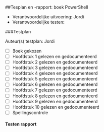 ##Tesplan en -rapport: boek PowerShell 

* Verantwoordelijke uitvoering: Jordi
* Verantwoordelijke testen: 


###Testplan

Auteur(s) testplan: Jordi

- [ ] Boek gekozen
- [ ] Hoofdstuk 1 gelezen en gedocumenteerd
- [ ] Hoofdstuk 2 gelezen en gedocumenteerd
- [ ] Hoofdstuk 3 gelezen en gedocumenteerd
- [ ] Hoofdstuk 4 gelezen en gedocumenteerd
- [ ] Hoofdstuk 5 gelezen en gedocumenteerd
- [ ] Hoofdstuk 6 gelezen en gedocumenteerd
- [ ] Hoofdstuk 7 gelezen en gedocumenteerd
- [ ] Hoofdstuk 8 gelezen en gedocumenteerd
- [ ] Hoofdstuk 9 gelezen en gedocumenteerd
- [ ] Hoofdstuk 10 gelezen en gedocumenteerd
- [ ] Spellingscontrole

#### Testen rapport ####